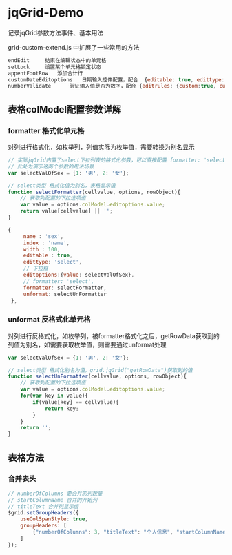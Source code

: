 # jqGrid-Demo
记录jqGrid参数方法事件、基本用法

grid-custom-extend.js 中扩展了一些常用的方法
```javascript
endEdit 	结束在编辑状态中的单元格
setLock		设置某个单元格锁定状态
appentFootRow 	添加合计行
customDateEditoptions 	日期输入控件配置，配合  {editable: true, edittype: 'custom',editoptions: $grid.customDateEditoptions} 使用
numberValidate  	验证输入值是否为数字，配合 {editrules: {custom:true, custom_func:$grid.numberValidate}}使用
```

## 表格colModel配置参数详解
### formatter 格式化单元格

对列进行格式化，如枚举列，列值实际为枚举值，需要转换为别名显示

```javascript
// 实际jqGrid内置了select下拉列表的格式化参数，可以直接配置 formatter: 'select'， 无需自定义formatter，unformat
// 此处为演示这两个参数的用法场景
var selectValOfSex = {1: '男', 2: '女'};

// select类型 格式化值为别名，表格显示值
function selectFormatter(cellvalue, options, rowObject){
	// 获取列配置的下拉选项值
	var value = options.colModel.editoptions.value;
	return value[cellvalue] || '';
}

{
	 name : 'sex',
	 index : 'name',
	 width : 100, 
	 editable : true,
	 edittype: 'select',
	 // 下拉框
	 editoptions:{value: selectValOfSex},
	 // formatter: 'select',
	 formatter: selectFormatter,
	 unformat: selectUnFormatter
 },
```
### unformat 反格式化单元格

对列进行反格式化，如枚举列，被formatter格式化之后，getRowData获取到的列值为别名，如需要获取枚举值，则需要通过unformat处理

```javascript
var selectValOfSex = {1: '男', 2: '女'};

// select类型 格式化别名为值，grid.jqGrid("getRowData")获取到的值
function selectUnFormatter(cellvalue, options, rowObject){
	// 获取列配置的下拉选项值
	var value = options.colModel.editoptions.value;
	for(var key in value){
		if(value[key] == cellvalue){
			return key;
		}
	}
	return '';
}
 ```


## 表格方法
### 合并表头
```javascript
// numberOfColumns 要合并的列数量
// startColumnName 合并的开始列
// titleText 合并列显示值
$grid.setGroupHeaders({
	useColSpanStyle: true,
	groupHeaders: [
		{"numberOfColumns": 3, "titleText": "个人信息", "startColumnName": "name"}
	]
});
```
